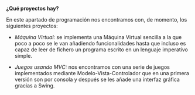 <!--Creado por Jonathan Carrero -->

**¿Qué proyectos hay?**

En este apartado de programación nos encontramos con, de momento, los siguientes proyectos:

- *Máquina Virtual:* se implementa una Máquina Virtual sencilla a la que poco a poco se le van añadiendo funcionalidades hasta que incluso es capaz de leer de fichero un programa escrito en un lenguaje imperativo simple.

- *Juegos usando MVC:* nos encontramos con una serie de juegos implementados mediante Modelo-Vista-Controlador que en una primera versión son por consola y después se les añade una interfaz gráfica gracias a Swing.

